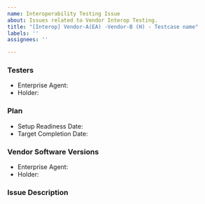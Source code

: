 ```yaml
---
name: Interoperability Testing Issue
about: Issues related to Vendor Interop Testing.
title: "[Interop] Vendor-A(EA) -Vendor-B (H) - Testcase name"
labels: ''
assignees: ''

---
```


### Testers
* Enterprise Agent: 
* Holder: 

### Plan
* Setup Readiness Date:
* Target Completion Date:

### Vendor Software Versions
* Enterprise Agent:
* Holder: 

### Issue Description
